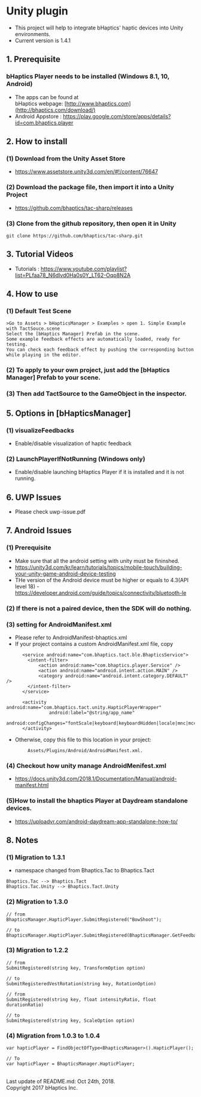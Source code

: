 # Unity plugin
* This project will help to integrate bHaptics' haptic devices into Unity environments. 
* Current version is 1.4.1

## 1. Prerequisite
### bHaptics Player needs to be installed (Windows 8.1, 10, Android)
* The apps can be found at <br/>
   bHaptics webpage: [http://www.bhaptics.com](http://bhaptics.com/download/)
* Android Appstore : https://play.google.com/store/apps/details?id=com.bhaptics.player

## 2. How to install
### (1) Download from the Unity Asset Store 
* https://www.assetstore.unity3d.com/en/#!/content/76647

### (2) Download the package file, then import it into a Unity Project
* https://github.com/bhaptics/tac-sharp/releases
  
### (3) Clone from the github repository, then open it in Unity

```
git clone https://github.com/bhaptics/tac-sharp.git
```

## 3. Tutorial Videos
* Tutorials : https://www.youtube.com/playlist?list=PLfaa78_N6dlvd0Ha0s0Y_LT62-Oqp8N2A
	
## 4. How to use
### (1) Default Test Scene 

```
>Go to Assets > bHapticsManager > Examples > open 1. Simple Example with TactSouce.scene
Select the [bHaptics Manager] Prefab in the scene.
Some example feedback effects are automatically loaded, ready for testing.
You can check each feedback effect by pushing the corresponding button while playing in the editor.
```

### (2) To apply to your own project, just add the [bHaptics Manager] Prefab to your scene.

### (3) Then add TactSource to the GameObject in the inspector.


## 5. Options in [bHapticsManager]
### (1) visualizeFeedbacks 
* Enable/disable visualization of haptic feedback

### (2) LaunchPlayerIfNotRunning (Windows only)
* Enable/disable launching bHaptics Player if it is installed and it is not running.


## 6. UWP Issues
* Please check uwp-issue.pdf


## 7. Android Issues
### (1) Prerequisite
* Make sure that all the android setting with unity must be fininshed.
* https://unity3d.com/kr/learn/tutorials/topics/mobile-touch/building-your-unity-game-android-device-testing
* THe version of the Android device must be higher or equals to 4.3(API level 18) - https://developer.android.com/guide/topics/connectivity/bluetooth-le

### (2) If there is not a paired device, then the SDK will do nothing.

### (3) setting for AndroidManifest.xml 
* Please refer to AndroidManifest-bhaptics.xml
* If your project contains a custom AndroidManifest.xml file, copy 

```
      <service android:name="com.bhaptics.tact.ble.BhapticsService">
        <intent-filter>
            <action android:name="com.bhaptics.player.Service" />
            <action android:name="android.intent.action.MAIN" />
            <category android:name="android.intent.category.DEFAULT" />
        </intent-filter>
      </service>
	  
	  <activity android:name="com.bhaptics.tact.unity.HapticPlayerWrapper"
                android:label="@string/app_name"
                android:configChanges="fontScale|keyboard|keyboardHidden|locale|mnc|mcc|navigation|orientation|screenLayout|screenSize|smallestScreenSize|uiMode|touchscreen">
      </activity>
```

* Otherwise, copy this file to this location in your project:
```
        Assets/Plugins/Android/AndroidManifest.xml.
```

### (4) Checkout how unity manage AndroidMenifest.xml 
* https://docs.unity3d.com/2018.1/Documentation/Manual/android-manifest.html

### (5)How to install the bhaptics Player at Daydream standalone devices.
* https://uploadvr.com/android-daydream-app-standalone-how-to/


## 8. Notes
### (1) Migration to 1.3.1

* namespace changed from Bhaptics.Tac to Bhaptics.Tact
   
```
Bhaptics.Tac --> Bhaptics.Tact 
Bhaptics.Tac.Unity --> Bhaptics.Tact.Unity
```


### (2) Migration to 1.3.0

```
// from 
BhapticsManager.HapticPlayer.SubmitRegistered("BowShoot");

// to 
BhapticsManager.HapticPlayer.SubmitRegistered(BhapticsManager.GetFeedbackId("BowShoot"));
```


### (3) Migration to 1.2.2 

```
// from 
SubmitRegistered(string key, TransformOption option)

// to 
SubmitRegisteredVestRotation(string key, RotationOption)

// from
SubmitRegistered(string key, float intensityRatio, float durationRatio)

// to
SubmitRegistered(string key, ScaleOption option) 
```



### (4) Migration from 1.0.3 to 1.0.4

```
var hapticPlayer = FindObjectOfType<BhapticsManager>().HapticPlayer();

// To 
var hapticPlayer = BhapticsManager.HapticPlayer;
```


<br>
Last update of README.md: Oct 24th, 2018.
<br>
Copyright 2017 bHaptics Inc.
